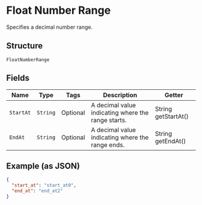 
# Float Number Range

Specifies a decimal number range.

## Structure

`FloatNumberRange`

## Fields

| Name | Type | Tags | Description | Getter |
|  --- | --- | --- | --- | --- |
| `StartAt` | `String` | Optional | A decimal value indicating where the range starts. | String getStartAt() |
| `EndAt` | `String` | Optional | A decimal value indicating where the range ends. | String getEndAt() |

## Example (as JSON)

```json
{
  "start_at": "start_at0",
  "end_at": "end_at2"
}
```

